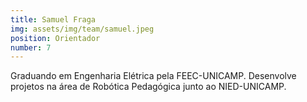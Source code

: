 ```yaml
---
title: Samuel Fraga
img: assets/img/team/samuel.jpeg
position: Orientador
number: 7
---
```

Graduando em Engenharia Elétrica pela FEEC-UNICAMP. 
Desenvolve projetos na área de Robótica Pedagógica junto ao NIED-UNICAMP.
